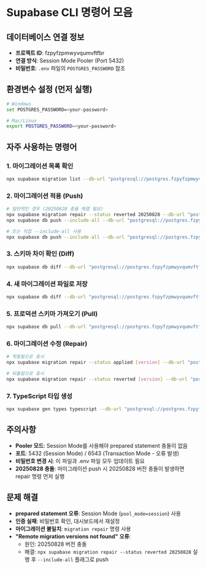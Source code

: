 # Supabase CLI 명령어 모음

## 데이터베이스 연결 정보
- **프로젝트 ID**: fzpyfzpmwyvqumvftfbr
- **연결 방식**: Session Mode Pooler (Port 5432)
- **비밀번호**: `.env` 파일의 `POSTGRES_PASSWORD` 참조

## 환경변수 설정 (먼저 실행)
```bash
# Windows
set POSTGRES_PASSWORD=<your-password>

# Mac/Linux
export POSTGRES_PASSWORD=<your-password>
```

## 자주 사용하는 명령어

### 1. 마이그레이션 목록 확인
```bash
npx supabase migration list --db-url "postgresql://postgres.fzpyfzpmwyvqumvftfbr:$POSTGRES_PASSWORD@aws-0-ap-northeast-2.pooler.supabase.com:5432/postgres?pgbouncer=true&pool_mode=session"
```

### 2. 마이그레이션 적용 (Push)
```bash
# 일반적인 경우 (20250828 충돌 해결 필요)
npx supabase migration repair --status reverted 20250828 --db-url "postgresql://postgres.fzpyfzpmwyvqumvftfbr:$POSTGRES_PASSWORD@aws-0-ap-northeast-2.pooler.supabase.com:5432/postgres?pgbouncer=true&pool_mode=session"
npx supabase db push --include-all --db-url "postgresql://postgres.fzpyfzpmwyvqumvftfbr:$POSTGRES_PASSWORD@aws-0-ap-northeast-2.pooler.supabase.com:5432/postgres?pgbouncer=true&pool_mode=session"

# 또는 직접 --include-all 사용
npx supabase db push --include-all --db-url "postgresql://postgres.fzpyfzpmwyvqumvftfbr:$POSTGRES_PASSWORD@aws-0-ap-northeast-2.pooler.supabase.com:5432/postgres?pgbouncer=true&pool_mode=session"
```

### 3. 스키마 차이 확인 (Diff)
```bash
npx supabase db diff --db-url "postgresql://postgres.fzpyfzpmwyvqumvftfbr:$POSTGRES_PASSWORD@aws-0-ap-northeast-2.pooler.supabase.com:5432/postgres?pgbouncer=true&pool_mode=session"
```

### 4. 새 마이그레이션 파일로 저장
```bash
npx supabase db diff --db-url "postgresql://postgres.fzpyfzpmwyvqumvftfbr:$POSTGRES_PASSWORD@aws-0-ap-northeast-2.pooler.supabase.com:5432/postgres?pgbouncer=true&pool_mode=session" > supabase/migrations/$(date +%Y%m%d)_new_migration.sql
```

### 5. 프로덕션 스키마 가져오기 (Pull)
```bash
npx supabase db pull --db-url "postgresql://postgres.fzpyfzpmwyvqumvftfbr:$POSTGRES_PASSWORD@aws-0-ap-northeast-2.pooler.supabase.com:5432/postgres?pgbouncer=true&pool_mode=session"
```

### 6. 마이그레이션 수정 (Repair)
```bash
# 적용됨으로 표시
npx supabase migration repair --status applied [version] --db-url "postgresql://postgres.fzpyfzpmwyvqumvftfbr:$POSTGRES_PASSWORD@aws-0-ap-northeast-2.pooler.supabase.com:5432/postgres?pgbouncer=true&pool_mode=session"

# 되돌림으로 표시
npx supabase migration repair --status reverted [version] --db-url "postgresql://postgres.fzpyfzpmwyvqumvftfbr:$POSTGRES_PASSWORD@aws-0-ap-northeast-2.pooler.supabase.com:5432/postgres?pgbouncer=true&pool_mode=session"
```

### 7. TypeScript 타입 생성
```bash
npx supabase gen types typescript --db-url "postgresql://postgres.fzpyfzpmwyvqumvftfbr:$POSTGRES_PASSWORD@aws-0-ap-northeast-2.pooler.supabase.com:5432/postgres?pgbouncer=true&pool_mode=session" > nextjs_flexy/src/lib/types/database.ts
```

## 주의사항
- **Pooler 모드**: Session Mode를 사용해야 prepared statement 충돌이 없음
- **포트**: 5432 (Session Mode) / 6543 (Transaction Mode - 오류 발생)
- **비밀번호 변경 시**: 이 파일과 .env 파일 모두 업데이트 필요
- **20250828 충돌**: 마이그레이션 push 시 20250828 버전 충돌이 발생하면 repair 명령 먼저 실행

## 문제 해결
- **prepared statement 오류**: Session Mode (`pool_mode=session`) 사용
- **인증 실패**: 비밀번호 확인, 대시보드에서 재설정
- **마이그레이션 불일치**: `migration repair` 명령 사용
- **"Remote migration versions not found" 오류**: 
  - 원인: 20250828 버전 충돌
  - 해결: `npx supabase migration repair --status reverted 20250828` 실행 후 `--include-all` 플래그로 push
  